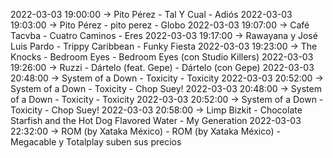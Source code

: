 2022-03-03 19:00:00 -> Pito Pérez - Tal Y Cual - Adiós
2022-03-03 19:03:00 -> Pito Pérez - pito perez - Globo
2022-03-03 19:07:00 -> Café Tacvba - Cuatro Caminos - Eres
2022-03-03 19:17:00 -> Rawayana y José Luis Pardo - Trippy Caribbean - Funky Fiesta
2022-03-03 19:23:00 -> The Knocks - Bedroom Eyes - Bedroom Eyes (con Studio Killers)
2022-03-03 19:26:00 -> Ruzzi - Dártelo (feat. Gepe) - Dártelo (con Gepe)
2022-03-03 20:48:00 -> System of a Down - Toxicity - Toxicity
2022-03-03 20:52:00 -> System of a Down - Toxicity - Chop Suey!
2022-03-03 20:48:00 -> System of a Down - Toxicity - Toxicity
2022-03-03 20:52:00 -> System of a Down - Toxicity - Chop Suey!
2022-03-03 20:58:00 -> Limp Bizkit - Chocolate Starfish and the Hot Dog Flavored Water - My Generation
2022-03-03 22:32:00 -> ROM (by Xataka México) - ROM (by Xataka México) - Megacable y Totalplay suben sus precios
